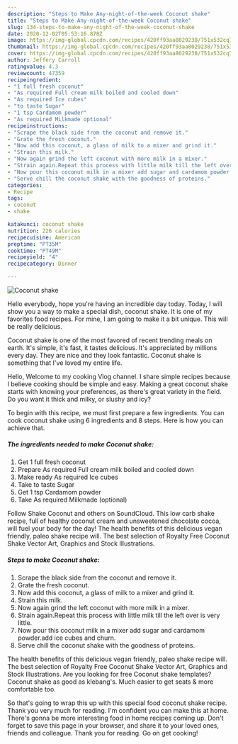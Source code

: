 ```yaml
---
description: "Steps to Make Any-night-of-the-week Coconut shake"
title: "Steps to Make Any-night-of-the-week Coconut shake"
slug: 134-steps-to-make-any-night-of-the-week-coconut-shake
date: 2020-12-02T05:53:16.878Z
image: https://img-global.cpcdn.com/recipes/420ff93aa8029238/751x532cq70/coconut-shake-recipe-main-photo.jpg
thumbnail: https://img-global.cpcdn.com/recipes/420ff93aa8029238/751x532cq70/coconut-shake-recipe-main-photo.jpg
cover: https://img-global.cpcdn.com/recipes/420ff93aa8029238/751x532cq70/coconut-shake-recipe-main-photo.jpg
author: Jeffery Carroll
ratingvalue: 4.3
reviewcount: 47359
recipeingredient:
- "1 full fresh coconut"
- "As required Full cream milk boiled and cooled down"
- "As required Ice cubes"
- "to taste Sugar"
- "1 tsp Cardamom powder"
- "As required Milkmade optional"
recipeinstructions:
- "Scrape the black side from the coconut and remove it."
- "Grate the fresh coconut."
- "Now add this coconut, a glass of milk to a mixer and grind it."
- "Strain this milk."
- "Now again grind the left coconut with more milk in a mixer."
- "Strain again.Repeat this process with little milk till the left over is very little."
- "Now pour this coconut milk in a mixer add sugar and cardamom powder.add ice cubes and churn."
- "Serve chill the coconut shake with the goodness of proteins."
categories:
- Recipe
tags:
- coconut
- shake

katakunci: coconut shake 
nutrition: 226 calories
recipecuisine: American
preptime: "PT35M"
cooktime: "PT49M"
recipeyield: "4"
recipecategory: Dinner

---
```



![Coconut shake](https://img-global.cpcdn.com/recipes/420ff93aa8029238/751x532cq70/coconut-shake-recipe-main-photo.jpg)

Hello everybody, hope you're having an incredible day today. Today, I will show you a way to make a special dish, coconut shake. It is one of my favorites food recipes. For mine, I am going to make it a bit unique. This will be really delicious.

Coconut shake is one of the most favored of recent trending meals on earth. It's simple, it's fast, it tastes delicious. It's appreciated by millions every day. They are nice and they look fantastic. Coconut shake is something that I've loved my entire life.

Hello, Welcome to my cooking Vlog channel. I share simple recipes because I believe cooking should be simple and easy. Making a great coconut shake starts with knowing your preferences, as there&#39;s great variety in the field. Do you want it thick and milky, or slushy and icy?


To begin with this recipe, we must first prepare a few ingredients. You can cook coconut shake using 6 ingredients and 8 steps. Here is how you can achieve that.

<!--inarticleads1-->

##### The ingredients needed to make Coconut shake:

1. Get 1 full fresh coconut
1. Prepare As required Full cream milk boiled and cooled down
1. Make ready As required Ice cubes
1. Take to taste Sugar
1. Get 1 tsp Cardamom powder
1. Take As required Milkmade (optional)


Follow Shake Coconut and others on SoundCloud. This low carb shake recipe, full of healthy coconut cream and unsweetened chocolate cocoa, will fuel your body for the day! The health benefits of this delicious vegan friendly, paleo shake recipe will. The best selection of Royalty Free Coconut Shake Vector Art, Graphics and Stock Illustrations. 

<!--inarticleads2-->

##### Steps to make Coconut shake:

1. Scrape the black side from the coconut and remove it.
1. Grate the fresh coconut.
1. Now add this coconut, a glass of milk to a mixer and grind it.
1. Strain this milk.
1. Now again grind the left coconut with more milk in a mixer.
1. Strain again.Repeat this process with little milk till the left over is very little.
1. Now pour this coconut milk in a mixer add sugar and cardamom powder.add ice cubes and churn.
1. Serve chill the coconut shake with the goodness of proteins.


The health benefits of this delicious vegan friendly, paleo shake recipe will. The best selection of Royalty Free Coconut Shake Vector Art, Graphics and Stock Illustrations. Are you looking for free Coconut shake templates? Coconut shake as good as klebang&#39;s. Much easier to get seats &amp; more comfortable too. 

So that's going to wrap this up with this special food coconut shake recipe. Thank you very much for reading. I'm confident you can make this at home. There's gonna be more interesting food in home recipes coming up. Don't forget to save this page in your browser, and share it to your loved ones, friends and colleague. Thank you for reading. Go on get cooking!
